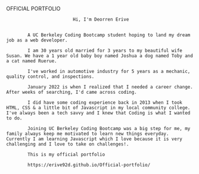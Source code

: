 OFFICIAL PORTFOLIO


                             Hi, I'm Deorren Erive


            A UC Berkeley Coding Bootcamp student hoping to land my dream job as a web developer. 

            I am 30 years old married for 3 years to my beautiful wife Susan. We have a 1 year old baby boy named Joshua a dog named Toby and a cat named Ruerue.

            I've worked in automotive industry for 5 years as a mechanic, quality control, and inspections. 

            January 2022 is when I realized that I needed a career change. After weeks of searching, I'd came across coding.

            I did have some coding experience back in 2013 when I took HTML, CSS & a little bit of Javascript in my local community college. I've always been a tech savvy and I knew that Coding is what I wanted to do.

            Joining UC Berkeley Coding Bootcamp was a big step for me, my family always keep me motivated to learn new things everyday. Currently I am learning Javascript which I love because it is very challenging and I love to take on challenges!. 

            This is my official portfolio

            https://erive92d.github.io/Official-portfolio/
